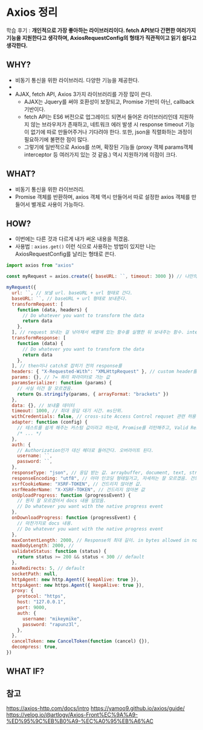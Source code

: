 # Axios 정리

학습 후기 : **개인적으로 가장 좋아하는 라이브러리이다. fetch API보다 간편한 여러가지 기능을 지원한다고 생각하며, AxiosRequestConfig의 형태가 직관적이고 읽기 쉽다고 생각한다.**

## WHY?

- 비동기 통신을 위한 라이브러리. 다양한 기능을 제공한다.
-
- AJAX, fetch API, Axios 3가지 라이브러리를 가장 많이 쓴다.
  - AJAX는 Jquery를 써야 호환성이 보장되고, Promise 기반이 아닌, callback 기반이다.
  - fetch API는 ES6 버전으로 업그레이드 되면서 들어온 라이브러리인데 지원하지 않는 브라우저가 존재하고, 네트워크 에러 발생 시 response timeout 기능이 없기에 따로 만들어주거나 기다려야 한다. 또한, json을 직렬화하는 과정이 필요하기에 불편한 점이 많다.
  - 그렇기에 일반적으로 Axios를 쓰며, 확장된 기능들 (proxy 객체 params객체 interceptor 등 여러가지 있는 것 같음.) 역시 지원하기에 이점이 크다.

## WHAT?

- 비동기 통신을 위한 라이브러리.
- Promise 객체를 반환하며, axios 객체 역시 만들어서 따로 설정한 axios 객체를 만들어서 별개로 사용이 가능하다.

## HOW?

- 이번에는 다른 것과 다르게 내가 써온 내용을 적겠음.
- 사용법 : `axios.get()` 이런 식으로 사용하는 방법이 있지만 나는 AxiosRequestConfig를 날리는 형태로 쓴다.

```js
import axios from "axios"

const myRequest = axios.create({ baseURL: ``, timeout: 3000 }) // 나만의 axios 객체 생성

myRequest({
  url: ``, // 보낼 url. baseURL + url 형태로 간다.
  baseURL: ``, // baseURL + url 형태로 보내준다.
  transformRequest: [
    function (data, headers) {
      // Do whatever you want to transform the data
      return data
    },
  ], // request 보내는 걸 낚아채서 배열에 있는 함수를 실행한 뒤 보내주는 함수. interceptor인데 put, post patch delete 요청만 낚아챈다.
  transformResponse: [
    function (data) {
      // Do whatever you want to transform the data
      return data
    },
  ], // then이나 catch로 잡히기 전의 response를
  headers: { "X-Requested-With": "XMLHttpRequest" }, // custom header를 설정 할 수는 없는 것 같다... common에서 무슨 세팅을 하면 될 것 같은데 잘 모르겠고, 그냥 고정된 헤더를 사용한다 나는...
  params: {}, // ?= 쿼리 파라미터로 가는 값
  paramsSerializer: function (params) {
    // 사실 이건 잘 모르겠음.
    return Qs.stringify(params, { arrayFormat: "brackets" })
  },
  data: {}, // 보내줄 데이터
  timeout: 1000, // 최대 응답 대기 시간. ms단위.
  withCredentials: false, // cross-site Access Control requset 관련 허용 / 비허용
  adapter: function (config) {
    // 테스트를 쉽게 해주는 커스텀 값이라고 하는데, Promise를 리턴해주고, Valid Response를 제공한다.
    /* ... */
  },
  auth: {
    // Authorization인가 대신 헤더로 들어간다. 오버라이트 된다.
    username: ``,
    password: ``,
  },
  responseType: "json", // 응답 받는 값. arraybuffer, document, text, stream 등 여러 설정 가능.
  responseEncoding: "utf8", // 아마 인코딩 형태일거고, 자세히는 잘 모르겠음. 건드리지 않아본 값.
  xsrfCookieName: "XSRF-TOKEN", // 건드리지 않아본 값.
  xsrfHeaderName: "X-XSRF-TOKEN", // 건드리지 않아본 값
  onUploadProgress: function (progressEvent) {
    // 뭔지 잘 모르겠어서 docs 내용 담았음.
    // Do whatever you want with the native progress event
  },
  onDownloadProgress: function (progressEvent) {
    // 마찬가지로 docs 내용.
    // Do whatever you want with the native progress event
  },
  maxContentLength: 2000, // Response의 최대 길이. in bytes allowed in nod
  maxBodyLength: 2000, //
  validateStatus: function (status) {
    return status >= 200 && status < 300 // default
  },
  maxRedirects: 5, // default
  socketPath: null,
  httpAgent: new http.Agent({ keepAlive: true }),
  httpsAgent: new https.Agent({ keepAlive: true }),
  proxy: {
    protocol: "https",
    host: "127.0.0.1",
    port: 9000,
    auth: {
      username: "mikeymike",
      password: "rapunz3l",
    },
  },
  cancelToken: new CancelToken(function (cancel) {}),
  decompress: true,
})
```

## WHAT IF?

## 참고

https://axios-http.com/docs/intro
https://yamoo9.github.io/axios/guide/
https://velog.io/@artlogy/Axios-Front%EC%9A%A9-%ED%95%9C%EB%B0%A9-%EC%A0%95%EB%A6%AC
